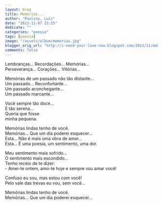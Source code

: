 ```yaml
---
layout: blog
title: Memórias...
author: "Paulino, Luís"
date: "2013-11-07 23:25"
dedicate: ""
categories: "poesia"
tags: [poesia]
image: "/assets/album/memorias.jpg"
blogger_orig_url: "http://i-need-your-love-now.blogspot.com/2013/11/memorias.html"
comments: false
---
```

Lembranças... Recordações... Memórias...\
Perseverança... Corações... Vitórias...

Memórias de um passado não tão distante...\
Um passado... Reconfortante...\
Um passado aconchegante...\
Um passado marcante...

Você sempre tão doce...\
E tão serena...\
Queria que fosse\
minha pequena.

Memórias lindas tenho de você.\
Memórias... Que um dia poderei esquecer...\
Esta... Não é mais uma obra de amor...\
Esta... É uma poesia, um sentimento, uma dor.

Meu sentimento mais sofrido...\
O sentimento mais escondido...\
Tenho receio de te dizer:\
\- Amei-te ontem, amo-te hoje e sempre vou amar você!

Confuso eu sou, mas estou com você!\
Pelo vale das trevas eu vou, sem você...

Memórias lindas tenho de você.\
Memórias... Que um dia poderei esquecer...
